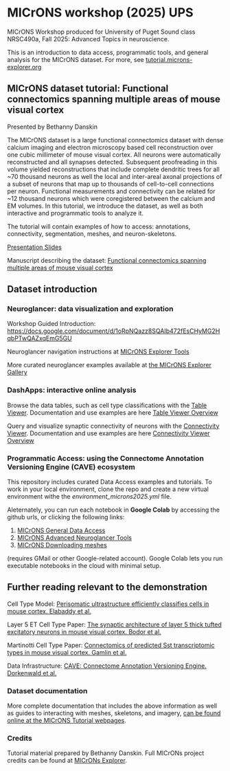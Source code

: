 # MICrONS workshop (2025) UPS
MICrONS Workshop produced for University of Puget Sound class NRSC490a, Fall 2025: Advanced Topics in neuroscience. 

This is an introduction to data access, programmatic tools, and general analysis for the MICrONS dataset. For more, see [tutorial.microns-explorer.org](https://tutorial.microns-explorer.org)


## MICrONS dataset tutorial: Functional connectomics spanning multiple areas of mouse visual cortex
Presented by Bethanny Danskin

The MICrONS dataset is a large functional connectomics dataset with dense calcium imaging and electron microscopy based cell reconstruction over one cubic millimeter of mouse visual cortex. All neurons were automatically reconstructed and all synapses detected.
Subsequent proofreading in this volume yielded reconstructions that include complete dendritic trees for all ~70 thousand neurons as well the local and inter-areal axonal projections of a subset of neurons that map up to thousands of cell-to-cell connections per neuron.
Functional measurements and connectivity can be related for ~12 thousand neurons which were coregistered between the calcium and EM volumes.
In this tutorial, we introduce the dataset, as well as both interactive and programmatic tools to analyze it.

The tutorial will contain examples of how to access: annotations, connectivity, segmentation, meshes, and neuron-skeletons.

[Presentation Slides](https://drive.google.com/file/d/1MIc-a0DrJKtL9YUJxPamcPxI_uRXcWwe)

Manuscript describing the dataset: [Functional connectomics spanning multiple areas of mouse visual cortex](https://www.nature.com/articles/s41586-025-08790-w)

## Dataset introduction

### Neuroglancer: data visualization and exploration

Workshop Guided Introduction: https://docs.google.com/document/d/1oRpNQazz8SQAIb472fEsCHyMG2HqbPTwQAZxqEmG5GU 

Neuroglancer navigation instructions at [MICrONS Explorer Tools](https://www.microns-explorer.org/ngl-instructions)

More curated neuroglancer examples available at [the MICrONS Explorer Gallery](https://www.microns-explorer.org/gallery-mm3)

### DashApps: interactive online analysis

Browse the data tables, such as cell type classifications with the [Table Viewer](https://minnie.microns-daf.com/dash/datastack/minnie65_public/apps/table_viewer/?datastack=%22minnie65_public%22). Documentation and use examples are here [Table Viewer Overview](https://tutorial.microns-explorer.org/dash-table-viewer.html)

Query and visualize synaptic connectivity of neurons with the [Connectivity Viewer](https://minnie.microns-daf.com/dash/datastack/minnie65_public/apps/connectivity/?anno-id=%22%22&id-type=%22root_id%22&mat-version=1507&cell-type-table-dropdown=%22%22&datastack=%22minnie65_public%22). Documentation and use examples are here [Connectivity Viewer Overview](https://tutorial.microns-explorer.org/dash-connectivity.html)



### Programmatic Access: using the Connectome Annotation Versioning Engine (CAVE) ecosystem

This repository includes curated Data Access examples and tutorials. To work in your local environment, clone the repo and create a new virtual environment withe the _environment_microns2025.yml_ file. 

Aleternately, you can run each notebook in __Google Colab__ by accessing the github urls, or clicking the following links:
1. [MICrONS General Data Access](https://colab.research.google.com/github/bpdanskin/MICrONS_workshop_2025_PSU/blob/main/code/colab_MICrONS_data_access.ipynb)
2. [MICrONS Advanced Neuroglancer Tools](https://colab.research.google.com/github/bpdanskin/MICrONS_workshop_2025_PSU/blob/main/code/MICrONS_advanced_nglui.ipynb)
3. [MICrONS Downloading meshes](https://colab.research.google.com/github/bpdanskin/MICrONS_workshop_2025_PSU/blob/main/code/MICrONS_mesh_access.ipynb)

(requires GMail or other Google-related account). Google Colab lets you run executable notebooks in the cloud with minimal setup.


## Further reading relevant to the demonstration

Cell Type Model: [Perisomatic ultrastructure efficiently classifies cells in mouse cortex. Elabaddy et al.](https://www.nature.com/articles/s41586-024-07765-7)

Layer 5 ET Cell Type Paper: [The synaptic architecture of layer 5 thick tufted excitatory neurons in mouse visual cortex. Bodor et al.](https://www.nature.com/articles/s41586-024-07765-7)

Martinotti Cell Type Paper: [Connectomics of predicted Sst transcriptomic types in mouse visual cortex. Gamlin et al.](https://www.nature.com/articles/s41586-025-08805-6)

Data Infrastructure: [CAVE: Connectome Annotation Versioning Engine. Dorkenwald et al.](https://www.nature.com/articles/s41592-024-02426-z)

### Dataset documentation

More complete documentation that includes the above information as well as guides to interacting with meshes, skeletons, and imagery, [can be found online at the MICrONS Tutorial webpages](https://tutorial.microns-explorer.org/).

### Credits

Tutorial material prepared by Bethanny Danskin.
Full MICrONs project credits can be found at [MICrONs Explorer](https://www.microns-explorer.org).
